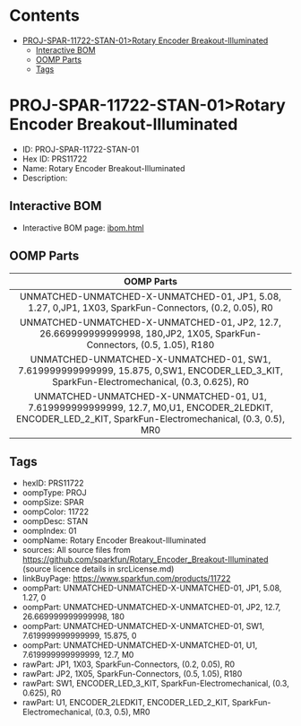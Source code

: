 



Contents
========

* [PROJ-SPAR-11722-STAN-01>Rotary Encoder Breakout-Illuminated](#proj-spar-11722-stan-01rotary-encoder-breakout-illuminated)
	* [Interactive BOM](#interactive-bom)
	* [OOMP Parts](#oomp-parts)
	* [Tags](#tags)

# PROJ-SPAR-11722-STAN-01>Rotary Encoder Breakout-Illuminated

- ID: PROJ-SPAR-11722-STAN-01
- Hex ID: PRS11722
- Name: Rotary Encoder Breakout-Illuminated
- Description: 

## Interactive BOM

- Interactive BOM page: [ibom.html](kicad/bom/ibom.html)

## OOMP Parts
  

|OOMP Parts|
| :---: |
|UNMATCHED-UNMATCHED-X-UNMATCHED-01, JP1, 5.08, 1.27, 0,JP1, 1X03, SparkFun-Connectors, (0.2, 0.05), R0|
|UNMATCHED-UNMATCHED-X-UNMATCHED-01, JP2, 12.7, 26.669999999999998, 180,JP2, 1X05, SparkFun-Connectors, (0.5, 1.05), R180|
|UNMATCHED-UNMATCHED-X-UNMATCHED-01, SW1, 7.619999999999999, 15.875, 0,SW1, ENCODER_LED_3_KIT, SparkFun-Electromechanical, (0.3, 0.625), R0|
|UNMATCHED-UNMATCHED-X-UNMATCHED-01, U1, 7.619999999999999, 12.7, M0,U1, ENCODER_2LEDKIT, ENCODER_LED_2_KIT, SparkFun-Electromechanical, (0.3, 0.5), MR0|

## Tags

- hexID: PRS11722
- oompType: PROJ
- oompSize: SPAR
- oompColor: 11722
- oompDesc: STAN
- oompIndex: 01
- oompName: Rotary Encoder Breakout-Illuminated
- sources: All source files from https://github.com/sparkfun/Rotary_Encoder_Breakout-Illuminated (source licence details in srcLicense.md)
- linkBuyPage: https://www.sparkfun.com/products/11722
- oompPart: UNMATCHED-UNMATCHED-X-UNMATCHED-01, JP1, 5.08, 1.27, 0
- oompPart: UNMATCHED-UNMATCHED-X-UNMATCHED-01, JP2, 12.7, 26.669999999999998, 180
- oompPart: UNMATCHED-UNMATCHED-X-UNMATCHED-01, SW1, 7.619999999999999, 15.875, 0
- oompPart: UNMATCHED-UNMATCHED-X-UNMATCHED-01, U1, 7.619999999999999, 12.7, M0
- rawPart: JP1, 1X03, SparkFun-Connectors, (0.2, 0.05), R0
- rawPart: JP2, 1X05, SparkFun-Connectors, (0.5, 1.05), R180
- rawPart: SW1, ENCODER_LED_3_KIT, SparkFun-Electromechanical, (0.3, 0.625), R0
- rawPart: U1, ENCODER_2LEDKIT, ENCODER_LED_2_KIT, SparkFun-Electromechanical, (0.3, 0.5), MR0
